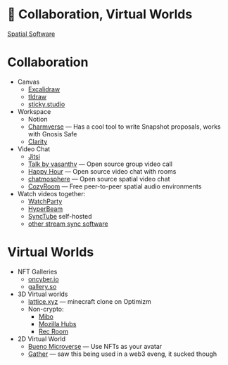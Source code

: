 # 🥽 Collaboration, Virtual Worlds

[Spatial Software](https://darkblueheaven.com/spatialsoftware/)

# Collaboration
- Canvas
	- [Excalidraw](https://excalidraw.com/)
	- [tldraw](https://www.tldraw.com/)
	- [sticky.studio](https://sticky.studio/)
- Workspace
	- Notion
	- [Charmverse](https://www.charmverse.io/) — Has a cool tool to write Snapshot proposals, works with Gnosis Safe
	- [Clarity](https://www.clarity.so/)
- Video Chat
	- [Jitsi](https://meet.jit.si/)
	- [Talk by vasanthv](https://github.com/vasanthv/talk) — Open source group video call
	- [Happy Hour](https://happyhour.ianwdavis.com/) — Open source video chat with rooms
	- [chatmosphere](https://chatmosphere.cc/) — Open source spatial video chat
	- [CozyRoom](https://cozyroom.xyz) — Free peer-to-peer spatial audio environments
- Watch videos together:
	- [WatchParty](https://www.watchparty.me/)
	- [HyperBeam](https://hyperbeam.com/)
	- [SyncTube](https://github.com/RblSb/SyncTube) self-hosted
	- [other stream sync software](https://github.com/Igglybuff/awesome-piracy#stream-synchronisation)

# Virtual Worlds
- NFT Galleries
	- [oncyber.io](https://oncyber.io/)
	- [gallery.so](https://gallery.so/)
- 3D Virtual worlds
	- [lattice.xyz](https://twitter.com/latticexyz) — minecraft clone on Optimizm
	- Non-crypto:
		- [Mibo](https://getmibo.com/)
		- [Mozilla Hubs](http://hubs.mozilla.com)
		- [Rec Room](https://recroom.com/)
- 2D Virtual World
	- [Bueno Microverse](https://microverse.bueno.art/) — Use NFTs as your avatar
	- [Gather](https://gather.town/) — saw this being used in a web3 eveng, it sucked though

